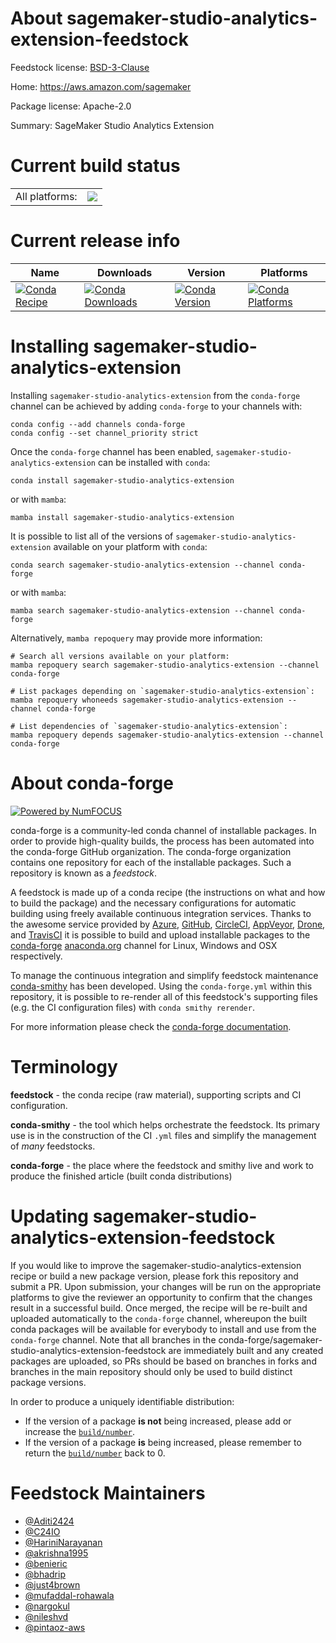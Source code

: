 About sagemaker-studio-analytics-extension-feedstock
====================================================

Feedstock license: [BSD-3-Clause](https://github.com/conda-forge/sagemaker-studio-analytics-extension-feedstock/blob/main/LICENSE.txt)

Home: https://aws.amazon.com/sagemaker

Package license: Apache-2.0

Summary: SageMaker Studio Analytics Extension

Current build status
====================


<table><tr><td>All platforms:</td>
    <td>
      <a href="https://dev.azure.com/conda-forge/feedstock-builds/_build/latest?definitionId=20365&branchName=main">
        <img src="https://dev.azure.com/conda-forge/feedstock-builds/_apis/build/status/sagemaker-studio-analytics-extension-feedstock?branchName=main">
      </a>
    </td>
  </tr>
</table>

Current release info
====================

| Name | Downloads | Version | Platforms |
| --- | --- | --- | --- |
| [![Conda Recipe](https://img.shields.io/badge/recipe-sagemaker--studio--analytics--extension-green.svg)](https://anaconda.org/conda-forge/sagemaker-studio-analytics-extension) | [![Conda Downloads](https://img.shields.io/conda/dn/conda-forge/sagemaker-studio-analytics-extension.svg)](https://anaconda.org/conda-forge/sagemaker-studio-analytics-extension) | [![Conda Version](https://img.shields.io/conda/vn/conda-forge/sagemaker-studio-analytics-extension.svg)](https://anaconda.org/conda-forge/sagemaker-studio-analytics-extension) | [![Conda Platforms](https://img.shields.io/conda/pn/conda-forge/sagemaker-studio-analytics-extension.svg)](https://anaconda.org/conda-forge/sagemaker-studio-analytics-extension) |

Installing sagemaker-studio-analytics-extension
===============================================

Installing `sagemaker-studio-analytics-extension` from the `conda-forge` channel can be achieved by adding `conda-forge` to your channels with:

```
conda config --add channels conda-forge
conda config --set channel_priority strict
```

Once the `conda-forge` channel has been enabled, `sagemaker-studio-analytics-extension` can be installed with `conda`:

```
conda install sagemaker-studio-analytics-extension
```

or with `mamba`:

```
mamba install sagemaker-studio-analytics-extension
```

It is possible to list all of the versions of `sagemaker-studio-analytics-extension` available on your platform with `conda`:

```
conda search sagemaker-studio-analytics-extension --channel conda-forge
```

or with `mamba`:

```
mamba search sagemaker-studio-analytics-extension --channel conda-forge
```

Alternatively, `mamba repoquery` may provide more information:

```
# Search all versions available on your platform:
mamba repoquery search sagemaker-studio-analytics-extension --channel conda-forge

# List packages depending on `sagemaker-studio-analytics-extension`:
mamba repoquery whoneeds sagemaker-studio-analytics-extension --channel conda-forge

# List dependencies of `sagemaker-studio-analytics-extension`:
mamba repoquery depends sagemaker-studio-analytics-extension --channel conda-forge
```


About conda-forge
=================

[![Powered by
NumFOCUS](https://img.shields.io/badge/powered%20by-NumFOCUS-orange.svg?style=flat&colorA=E1523D&colorB=007D8A)](https://numfocus.org)

conda-forge is a community-led conda channel of installable packages.
In order to provide high-quality builds, the process has been automated into the
conda-forge GitHub organization. The conda-forge organization contains one repository
for each of the installable packages. Such a repository is known as a *feedstock*.

A feedstock is made up of a conda recipe (the instructions on what and how to build
the package) and the necessary configurations for automatic building using freely
available continuous integration services. Thanks to the awesome service provided by
[Azure](https://azure.microsoft.com/en-us/services/devops/), [GitHub](https://github.com/),
[CircleCI](https://circleci.com/), [AppVeyor](https://www.appveyor.com/),
[Drone](https://cloud.drone.io/welcome), and [TravisCI](https://travis-ci.com/)
it is possible to build and upload installable packages to the
[conda-forge](https://anaconda.org/conda-forge) [anaconda.org](https://anaconda.org/)
channel for Linux, Windows and OSX respectively.

To manage the continuous integration and simplify feedstock maintenance
[conda-smithy](https://github.com/conda-forge/conda-smithy) has been developed.
Using the ``conda-forge.yml`` within this repository, it is possible to re-render all of
this feedstock's supporting files (e.g. the CI configuration files) with ``conda smithy rerender``.

For more information please check the [conda-forge documentation](https://conda-forge.org/docs/).

Terminology
===========

**feedstock** - the conda recipe (raw material), supporting scripts and CI configuration.

**conda-smithy** - the tool which helps orchestrate the feedstock.
                   Its primary use is in the construction of the CI ``.yml`` files
                   and simplify the management of *many* feedstocks.

**conda-forge** - the place where the feedstock and smithy live and work to
                  produce the finished article (built conda distributions)


Updating sagemaker-studio-analytics-extension-feedstock
=======================================================

If you would like to improve the sagemaker-studio-analytics-extension recipe or build a new
package version, please fork this repository and submit a PR. Upon submission,
your changes will be run on the appropriate platforms to give the reviewer an
opportunity to confirm that the changes result in a successful build. Once
merged, the recipe will be re-built and uploaded automatically to the
`conda-forge` channel, whereupon the built conda packages will be available for
everybody to install and use from the `conda-forge` channel.
Note that all branches in the conda-forge/sagemaker-studio-analytics-extension-feedstock are
immediately built and any created packages are uploaded, so PRs should be based
on branches in forks and branches in the main repository should only be used to
build distinct package versions.

In order to produce a uniquely identifiable distribution:
 * If the version of a package **is not** being increased, please add or increase
   the [``build/number``](https://docs.conda.io/projects/conda-build/en/latest/resources/define-metadata.html#build-number-and-string).
 * If the version of a package **is** being increased, please remember to return
   the [``build/number``](https://docs.conda.io/projects/conda-build/en/latest/resources/define-metadata.html#build-number-and-string)
   back to 0.

Feedstock Maintainers
=====================

* [@Aditi2424](https://github.com/Aditi2424/)
* [@C24IO](https://github.com/C24IO/)
* [@HariniNarayanan](https://github.com/HariniNarayanan/)
* [@akrishna1995](https://github.com/akrishna1995/)
* [@benieric](https://github.com/benieric/)
* [@bhadrip](https://github.com/bhadrip/)
* [@just4brown](https://github.com/just4brown/)
* [@mufaddal-rohawala](https://github.com/mufaddal-rohawala/)
* [@nargokul](https://github.com/nargokul/)
* [@nileshvd](https://github.com/nileshvd/)
* [@pintaoz-aws](https://github.com/pintaoz-aws/)


<!-- dummy commit to enable rerendering -->

